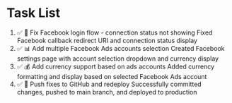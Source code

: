 # Task List

1. ✅ 🔧 Fix Facebook login flow - connection status not showing
Fixed Facebook callback redirect URI and connection status display
2. ✅ 📊 Add multiple Facebook Ads accounts selection
Created Facebook settings page with account selection dropdown and currency display
3. ✅ 💰 Add currency support based on ads accounts
Added currency formatting and display based on selected Facebook Ads account
4. ✅ 🚀 Push fixes to GitHub and redeploy
Successfully committed changes, pushed to main branch, and deployed to production

